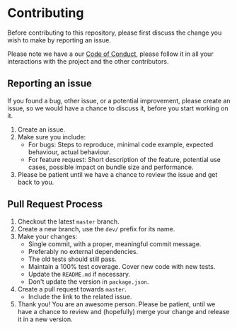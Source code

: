 # Contributing

Before contributing to this repository, please first discuss the change you wish to make by reporting an issue.

Please note we have a our [Code of Conduct](/CODE_OF_CONDUCT.md), please follow it in all your interactions with the project and the other contributors.

## Reporting an issue

If you found a bug, other issue, or a potential improvement, please create an issue, so we would have a chance to discuss it, before you start working on it.

1. Create an issue.
2. Make sure you include:
   - For bugs: Steps to reproduce, minimal code example, expected behaviour, actual behaviour.
   - For feature request: Short description of the feature, potential use cases, possible impact on bundle size and performance.
3. Please be patient until we have a chance to review the issue and get back to you.

## Pull Request Process

1. Checkout the latest `master` branch.
2. Create a new branch, use the `dev/` prefix for its name.
3. Make your changes:
   - Single commit, with a proper, meaningful commit message.
   - Preferably no external dependencies.
   - The old tests should still pass.
   - Maintain a 100% test coverage. Cover new code with new tests.
   - Update the `README.md` if necessary.
   - Don't update the version in `package.json`.
4. Create a pull request towards `master`.
   - Include the link to the related issue.
5. Thank you! You are an awesome person. Please be patient, until we have a chance to review and (hopefully) merge your change and release it in a new version.
